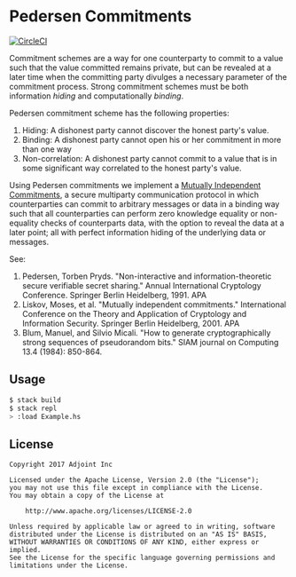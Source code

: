 Pedersen Commitments
====================

[![CircleCI](https://circleci.com/gh/adjoint-io/pedersen-commitment.svg?style=svg&circle-token=35a75a2815badbfcb8ed604037cff3203b848bd2)](https://circleci.com/gh/adjoint-io/pedersen-commitment)

Commitment schemes are a way for one counterparty to commit to a value such that
the value committed remains private, but can be revealed at a later time when
the committing party divulges a necessary parameter of the commitment process.
Strong commitment schemes must be both information *hiding* and computationally
*binding*.

Pedersen commitment scheme has the following properties:

1. Hiding: A dishonest party cannot discover the honest party's value.
2. Binding: A dishonest party cannot open his or her commitment in more than one way
3. Non-correlation: A dishonest party cannot commit to a value that is in some
   significant way correlated to the honest party's value.

Using Pedersen commitments we implement a [Mutually Independent
Commitments](https://www.iacr.org/archive/asiacrypt2001/22480387.pdf), a secure
multiparty communication protocol in which counterparties can commit to
arbitrary messages or data in a binding way such that all counterparties can
perform zero knowledge equality or non-equality checks of counterparts data,
with the option to reveal the data at a later point; all with perfect
information hiding of the underlying data or messages.

See:

1. Pedersen, Torben Pryds. "Non-interactive and information-theoretic secure verifiable secret sharing." Annual International Cryptology Conference. Springer Berlin Heidelberg, 1991.  APA	
2. Liskov, Moses, et al. "Mutually independent commitments." International Conference on the Theory and Application of Cryptology and Information Security. Springer Berlin Heidelberg, 2001.  APA	
3. Blum, Manuel, and Silvio Micali. "How to generate cryptographically strong sequences of pseudorandom bits." SIAM journal on Computing 13.4 (1984): 850-864.

Usage
-----

```bash
$ stack build
$ stack repl
> :load Example.hs
```

License
-------

```
Copyright 2017 Adjoint Inc

Licensed under the Apache License, Version 2.0 (the "License");
you may not use this file except in compliance with the License.
You may obtain a copy of the License at

    http://www.apache.org/licenses/LICENSE-2.0

Unless required by applicable law or agreed to in writing, software
distributed under the License is distributed on an "AS IS" BASIS,
WITHOUT WARRANTIES OR CONDITIONS OF ANY KIND, either express or implied.
See the License for the specific language governing permissions and
limitations under the License.
```

